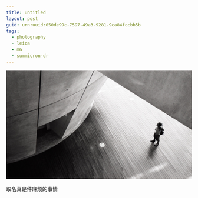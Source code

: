 ```yaml
---
title: untitled
layout: post
guid: urn:uuid:050de99c-7597-49a3-9281-9ca84fccbb5b
tags:
  - photography
  - leica
  - m6
  - summicron-dr
---
```


[![](media/files/2015/03/01/pic.jpg)](https://www.flickr.com/photos/lhzhang/16134724228/)

取名真是件麻烦的事情
